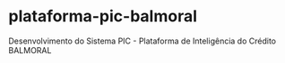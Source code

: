 # plataforma-pic-balmoral
Desenvolvimento do Sistema PIC - Plataforma de Inteligência do Crédito BALMORAL

